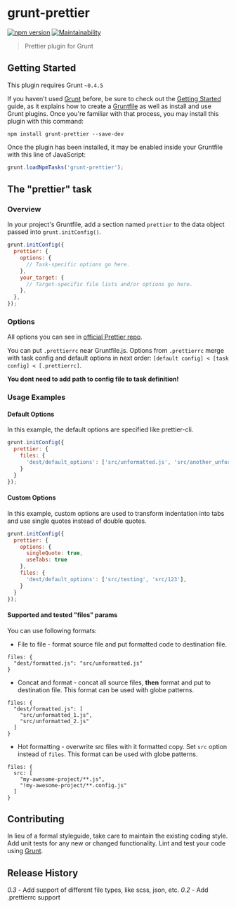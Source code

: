 # grunt-prettier

[![npm version](https://badge.fury.io/js/grunt-prettier.svg)](https://badge.fury.io/js/grunt-prettier)
[![Maintainability](https://api.codeclimate.com/v1/badges/4db7a8ea778068692759/maintainability)](https://codeclimate.com/github/poalrom/grunt-prettier/maintainability)
> Prettier plugin for Grunt

## Getting Started
This plugin requires Grunt `~0.4.5`

If you haven't used [Grunt](http://gruntjs.com/) before, be sure to check out the [Getting Started](http://gruntjs.com/getting-started) guide, as it explains how to create a [Gruntfile](http://gruntjs.com/sample-gruntfile) as well as install and use Grunt plugins. Once you're familiar with that process, you may install this plugin with this command:

```shell
npm install grunt-prettier --save-dev
```

Once the plugin has been installed, it may be enabled inside your Gruntfile with this line of JavaScript:

```js
grunt.loadNpmTasks('grunt-prettier');
```

## The "prettier" task

### Overview
In your project's Gruntfile, add a section named `prettier` to the data object passed into `grunt.initConfig()`.

```js
grunt.initConfig({
  prettier: {
    options: {
      // Task-specific options go here.
    },
    your_target: {
      // Target-specific file lists and/or options go here.
    },
  },
});
```

### Options

All options you can see in [official Prettier repo](https://github.com/prettier/prettier#options).

You can put `.prettierrc` near Gruntfile.js.
Options from `.prettierrc` merge with task config and default options in next order:
`[default config] < [task config] < [.prettierrc]`.

**You dont need to add path to config file to task definition!**

### Usage Examples

#### Default Options
In this example, the default options are specified like prettier-cli.

```js
grunt.initConfig({
  prettier: {
    files: {
      'dest/default_options': ['src/unformatted.js', 'src/another_unformatted.js']
    }
  }
});
```

#### Custom Options
In this example, custom options are used to transform indentation into tabs and use single quotes instead of double quotes.

```js
grunt.initConfig({
  prettier: {
    options: {
      singleQuote: true,
      useTabs: true
    },
    files: {
      'dest/default_options': ['src/testing', 'src/123'],
    }
  }
});
```

#### Supported and tested "files" params
You can use following formats:

+ File to file - format source file and put formatted code to destination file.
```
files: {
  "dest/formatted.js": "src/unformatted.js"
}
```

+ Concat and format - concat all source files, **then** format and put to destination file. This format can be used with globe patterns.
```
files: {
  "dest/formatted.js": [
    "src/unformatted_1.js",
    "src/unformatted_2.js"
  ]
}
```

+ Hot formatting - overwrite src files with it formatted copy. Set `src` option instead of `files`. This format can be used with globe patterns.
```
files: {
  src: [
    "my-awesome-project/**.js",
    "!my-awesome-project/**.config.js"
  ]
}
```

## Contributing
In lieu of a formal styleguide, take care to maintain the existing coding style. Add unit tests for any new or changed functionality. Lint and test your code using [Grunt](http://gruntjs.com/).

## Release History
*0.3* - Add support of different file types, like scss, json, etc.
*0.2* - Add .prettierrc support
